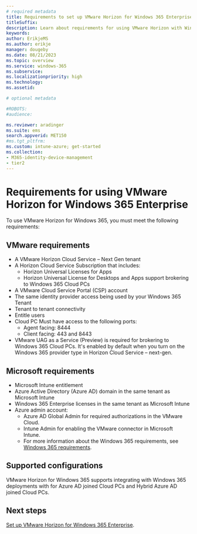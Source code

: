 ```yaml
---
# required metadata
title: Requirements to set up VMware Horizon for Windows 365 Enterprise
titleSuffix:
description: Learn about requirements for using VMware Horizon with Windows 365 Enterprise.
keywords:
author: ErikjeMS  
ms.author: erikje
manager: dougeby
ms.date: 08/21/2023
ms.topic: overview
ms.service: windows-365
ms.subservice:
ms.localizationpriority: high
ms.technology:
ms.assetid: 

# optional metadata

#ROBOTS:
#audience:

ms.reviewer: aradinger    
ms.suite: ems
search.appverid: MET150
#ms.tgt_pltfrm:
ms.custom: intune-azure; get-started
ms.collection:
- M365-identity-device-management
- tier2
---
```


# Requirements for using VMware Horizon for Windows 365 Enterprise

To use VMware Horizon for Windows 365, you must meet the following requirements:

## VMware requirements

- A VMware Horizon Cloud Service – Next Gen tenant
- A Horizon Cloud Service Subscription that includes:
  - Horizon Universal Licenses for Apps
  - Horizon Universal License for Desktops and Apps support brokering to Windows 365 Cloud PCs
- A VMware Cloud Service Portal (CSP) account
- The same identity provider access being used by your Windows 365 Tenant
- Tenant to tenant connectivity
- Entitle users
- Cloud PC Must have access to the following ports:
  - Agent facing: 8444
  - Client facing: 443 and 8443
- VMware UAG as a Service (Preview) is required for brokering to Windows 365 Cloud PCs. It's enabled by default when you turn on the Windows 365 provider type in Horizon Cloud Service – next-gen.

## Microsoft requirements

- Microsoft Intune entitlement
- Azure Active Directory (Azure AD) domain in the same tenant as Microsoft Intune
- Windows 365 Enterprise licenses in the same tenant as Microsoft Intune
- Azure admin account:
  - Azure AD Global Admin for required authorizations in the VMware Cloud.
  - Intune Admin for enabling the VMware connector in Microsoft Intune.
  - For more information about the Windows 365 requirements, see [Windows 365 requirements](requirements.md).

## Supported configurations

VMware Horizon for Windows 365 supports integrating with Windows 365 deployments with for Azure AD joined Cloud PCs and Hybrid Azure AD joined Cloud PCs.

<!-- ########################## -->
## Next steps

[Set up VMware Horizon for Windows 365 Enterprise](set-up-vmware-horizon.md).

